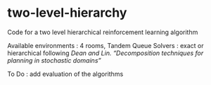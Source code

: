 # two-level-hierarchy
Code for a two level hierarchical reinforcement learning algorithm

Available environments : 4 rooms, Tandem Queue
Solvers : exact or hierarchical following *Dean and Lin. “Decomposition techniques for planning in stochastic
domains”*

To Do : add evaluation of the algorithms
